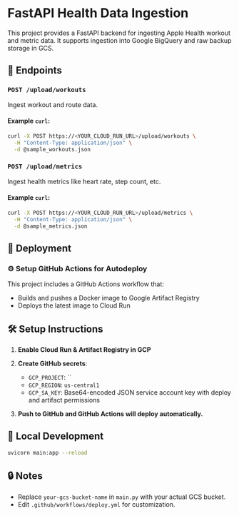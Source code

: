 # FastAPI Health Data Ingestion

This project provides a FastAPI backend for ingesting Apple Health workout and metric data. It supports ingestion into Google BigQuery and raw backup storage in GCS.

## 🚀 Endpoints

### `POST /upload/workouts`

Ingest workout and route data.

#### Example `curl`:

```bash
curl -X POST https://<YOUR_CLOUD_RUN_URL>/upload/workouts \
  -H "Content-Type: application/json" \
  -d @sample_workouts.json
```

### `POST /upload/metrics`

Ingest health metrics like heart rate, step count, etc.

#### Example `curl`:

```bash
curl -X POST https://<YOUR_CLOUD_RUN_URL>/upload/metrics \
  -H "Content-Type: application/json" \
  -d @sample_metrics.json
```

## 🧱 Deployment

### ⚙️ Setup GitHub Actions for Autodeploy

This project includes a GitHub Actions workflow that:
- Builds and pushes a Docker image to Google Artifact Registry
- Deploys the latest image to Cloud Run

## 🛠️ Setup Instructions

1. **Enable Cloud Run & Artifact Registry in GCP**
2. **Create GitHub secrets**:
   - `GCP_PROJECT`: ``
   - `GCP_REGION`: `us-central1`
   - `GCP_SA_KEY`: Base64-encoded JSON service account key with deploy and artifact permissions

3. **Push to GitHub and GitHub Actions will deploy automatically.**

## 🐳 Local Development

```bash
uvicorn main:app --reload
```

## 🔒 Notes
- Replace `your-gcs-bucket-name` in `main.py` with your actual GCS bucket.
- Edit `.github/workflows/deploy.yml` for customization.
